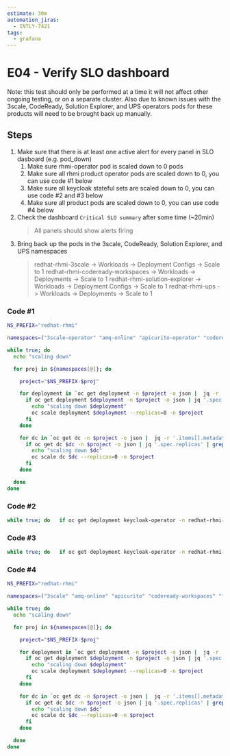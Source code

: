 ```yaml
---
estimate: 30m
automation_jiras:
  - INTLY-7421
tags:
  - grafana
---
```


# E04 - Verify SLO dashboard

Note: this test should only be performed at a time it will not affect other ongoing testing, or on a separate cluster. Also due to known issues with the 3scale, CodeReady, Solution Explorer, and UPS operators pods for these products will need to be brought back up manually.

## Steps

1. Make sure that there is at least one active alert for every panel in SLO dasboard (e.g. pod_down)
   1. Make sure rhmi-operator pod is scaled down to 0 pods
   2. Make sure all rhmi product operator pods are scaled down to 0, you can use code #1 below
   3. Make sure all keycloak stateful sets are scaled down to 0, you can use code #2 and #3 below
   4. Make sure all product pods are scaled down to 0, you can use code #4 below
2. Check the dashboard `Critical SLO summary` after some time (~20min)
   > All panels should show alerts firing
3. Bring back up the pods in the 3scale, CodeReady, Solution Explorer, and UPS namespaces
   > redhat-rhmi-3scale -> Workloads -> Deployment Configs -> Scale to 1
   > redhat-rhmi-codeready-workspaces -> Workloads -> Deployments -> Scale to 1
   > redhat-rhmi-solution-explorer -> Workloads -> Deployment Configs -> Scale to 1
   > redhat-rhmi-ups -> Workloads -> Deployments -> Scale to 1

### Code #1

```bash
NS_PREFIX="redhat-rhmi"

namespaces=("3scale-operator" "amq-online" "apicurito-operator" "codeready-workspaces-operator" "fuse-operator" "rhsso-operator" "solution-explorer-operator" "ups-operator" "user-sso-operator")

while true; do
  echo "scaling down"

  for proj in ${namespaces[@]}; do

    project="$NS_PREFIX-$proj"

    for deployment in `oc get deployment -n $project -o json |  jq -r '.items[].metadata.name' | grep operator`; do
      if oc get deployment $deployment -n $project -o json | jq '.spec.replicas' | grep -v 0; then
        echo "scaling down $deployment"
        oc scale deployment $deployment --replicas=0 -n $project
      fi
    done

    for dc in `oc get dc -n $project -o json |  jq -r '.items[].metadata.name' | grep operator`; do
      if oc get dc $dc -n $project -o json | jq '.spec.replicas' | grep -v 0; then
        echo "scaling down $dc"
        oc scale dc $dc --replicas=0 -n $project
      fi
    done

  done
done
```

### Code #2

```bash
while true; do   if oc get deployment keycloak-operator -n redhat-rhmi-rhsso-operator -o json | jq '.spec.replicas' | grep 1; then     oc scale deployment keycloak-operator --replicas=0 -n redhat-rhmi-rhsso-operator;   fi;   if oc get statefulset keycloak -n redhat-rhmi-rhsso -o json | jq '.spec.replicas' | grep 2; then     oc scale statefulset keycloak --replicas=0 -n redhat-rhmi-rhsso;   fi;   sleep 5; done
```

### Code #3

```bash
while true; do   if oc get deployment keycloak-operator -n redhat-rhmi-user-sso-operator -o json | jq '.spec.replicas' | grep 1; then     oc scale deployment keycloak-operator --replicas=0 -n redhat-rhmi-user-sso-operator;   fi;   if oc get statefulset keycloak -n redhat-rhmi-user-sso -o json | jq '.spec.replicas' | grep 2; then     oc scale statefulset keycloak --replicas=0 -n redhat-rhmi-user-sso;   fi;   sleep 5; done
```

### Code #4

```bash
NS_PREFIX="redhat-rhmi"

namespaces=("3scale" "amq-online" "apicurito" "codeready-workspaces" "fuse" "rhsso" "solution-explorer" "ups" "user-sso")

while true; do
  echo "scaling down"

  for proj in ${namespaces[@]}; do

    project="$NS_PREFIX-$proj"

    for deployment in `oc get deployment -n $project -o json |  jq -r '.items[].metadata.name' | grep -v operator`; do
      if oc get deployment $deployment -n $project -o json | jq '.spec.replicas' | grep -v 0; then
        echo "scaling down $deployment"
        oc scale deployment $deployment --replicas=0 -n $project
      fi
    done

    for dc in `oc get dc -n $project -o json |  jq -r '.items[].metadata.name' | grep -v operator`; do
      if oc get dc $dc -n $project -o json | jq '.spec.replicas' | grep -v 0; then
        echo "scaling down $dc"
        oc scale dc $dc --replicas=0 -n $project
      fi
    done

  done
done
```
